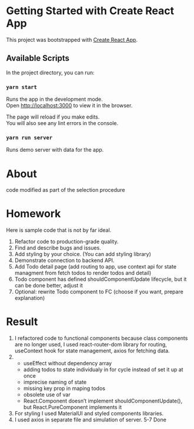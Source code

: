 # Getting Started with Create React App

This project was bootstrapped with [Create React App](https://github.com/facebook/create-react-app).

## Available Scripts

In the project directory, you can run:

### `yarn start`

Runs the app in the development mode.\
Open [http://localhost:3000](http://localhost:3000) to view it in the browser.

The page will reload if you make edits.\
You will also see any lint errors in the console.

### `yarn run server`
Runs demo server with data for the app.

# About

code modified as part of the selection procedure 

# Homework

Here is sample code that is not by far ideal.

1. Refactor code to production-grade quality.
2. Find and describe bugs and issues.
3. Add styling by your choice. (You can add styling library)
4. Demonstrate connection to backend API.
5. Add Todo detail page (add routing to app, use context api for state managment from fetch todos to render todos and detail)
6. Todo component has defined shouldComponentUpdate lifecycle, but it can be done better, adjust it
7. Optional: rewrite Todo component to FC (choose if you want, prepare explanation)

# Result 

1. I refactored code to functional components because class components are no longer used, 
I used react-router-dom library for routing, useContext hook for state management, axios for fetching 
data.
2. - useEffect without dependency array
   - adding todos to state individualy in for cycle instead of set it up at once
   - imprecise naming of state
   - missing key prop in maping todos
   - obsolete use of var
   - React.Component doesn’t implement shouldComponentUpdate(), but React.PureComponent implements it
3. For styling I used MaterialUI and styled components libraries. 
4. I used axios in separate file and simulation of server. 
5-7 Done

